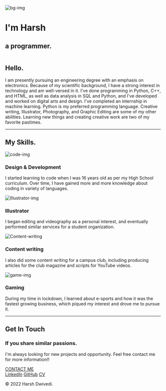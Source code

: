 <!DOCTYPE html>
<html lang="en" dir="ltr">

<head>
  <meta charset="utf-8">
  <title>Harsh Dwivedi</title>
  <link rel="stylesheet" type="text/css" href="css/styles.css">
  <link rel="shortcut icon" href="images/favicon.ico">
  <link rel="preconnect" href="https://fonts.googleapis.com">
  <link rel="preconnect" href="https://fonts.gstatic.com" crossorigin>
  <link href="https://fonts.googleapis.com/css2?family=Merriweather&family=Montserrat&family=Sacramento&display=swap" rel="stylesheet">
</head>

<body>
  <div class="titleimage">
    <img src="images/bg.png" alt="bg-img" class="bgimg">
    <div class="titlecontent">
      <h1>I'm Harsh </h1>
      <h2>a <span class="und">pro</span>grammer.</h2>
    </div>


  </div>

  <div class="middle-container">
    <div class="profile">
      <img class="pfp" src="sett.jpg"  alt="">
      <h2>Hello.</h2>
      <p>I am presently pursuing an engineering degree with an emphasis on electronics. Because of my scientific background, I have a strong interest in technology and am well-versed in it. I've done programming in Python, C++, and HTML, as well as data analysis in SQL and Python, and I've developed and worked on digital arts and design. I've completed an internship in machine learning. Python is my preferred programming language. Creative writing, Illustrator, Photography, and Graphic Editing are some of my other abilities. Learning new things and creating creative work are two of my favorite pastimes.</p>
    </div>
    <hr>
    <div class="skills">
      <h2>My Skills.</h2>
      <div class="skill-row">
        <img class="code-img" src="images/coding (2).png" alt="code-img" >
        <h3>Design & Development</h3>
        <p>I started learning to code when I was 16 years old as per my High School curriculum. Over time, I have gained more and more knowledge about coding in variety of languages.</p>
      </div>
      <div class="skill-row">
        <img class="Illustrator-img" src="images/illustration (1).png" alt="Illustrator-img">
        <h3>Illustrator</h3>
        <p>I began editing and videography as a personal interest, and eventually performed similar services for a student organization.</p>
      </div>
      <div class="skill-row">
        <img class="writing-image" src="images/article.png" alt="Content-writing">
        <h3>Content writing</h3>
        <p>I also did some content writing for a campus club, including producing articles for the club magazine and scripts for YouTube videos. </p>
      </div>
      <div class="skill-row">
        <img class="game-img" src="images/tower-pc.png" alt="game-img" >
        <h3>Gaming</h3>
        <p>During my time in lockdown, I learned about e-sports and how it was the fastest growing business, which piqued my interest and drove me to pursue it.</p>
      </div>
    </div>
    <hr>
    <div class="contact-me">
      <h2>Get In Touch</h2>
      <h3>If you share similar passions.</h3>
      <p>I'm always looking for new projects and opportunity. Feel free contact me for more information!!</p>
      <a class="btn" href="mailto:Harshdwivedi139@gmail.com">CONTACT ME</a>
    </div>
  </div>


  <div class="bottom-container">
    <a class="footer-link" href="https://www.linkedin.com/in/harsh-dwivedi-854b39202">LinkedIn</a>
    <a class="footer-link" href="https://github.com/harsh746-exe">GitHub</a>
    <a class="footer-link" href="https://harsh746-exe.github.io/CV/">CV</a>
    <p class="end">© 2022 Harsh Dwivedi.</p>
  </div>

</body>

</html>

